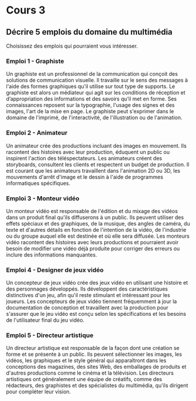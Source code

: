 # Cours 3
## Décrire 5 emplois du domaine du multimédia
Choisissez des emplois qui pourraient vous intéresser. 

### Emploi 1 - Graphiste  
Un graphiste est un professionnel de la communication qui conçoit des solutions de communication visuelle. Il travaille sur le sens des messages à l'aide des formes graphiques qu'il utilise sur tout type de supports. Le graphiste est alors un médiateur qui agit sur les conditions de réception et d’appropriation des informations et des savoirs qu’il met en forme. Ses connaissances reposent sur la typographie, l'usage des signes et des images, l'art de la mise en page. Le graphiste peut s'exprimer dans le domaine de l'imprimé, de l'interactivité, de l'illustration ou de l'animation.

### Emploi 2 - Animateur
Un animateur crée des productions incluant des images en mouvement. Ils racontent des histoires avec leur production, éduquent un public ou inspirent l'action des téléspectateurs. Les animateurs créent des storyboards, consultent les clients et respectent un budget de production. Il est courant que les animateurs travaillent dans l'animation 2D ou 3D, les mouvements d'arrêt d'image et le dessin à l'aide de programmes informatiques spécifiques.

### Emploi 3 - Monteur vidéo
Un monteur vidéo est responsable de l'édition et du mixage des vidéos dans un produit final qu'ils diffuserons à un public. Ils peuvent utiliser des effets spéciaux et des graphiques, de la musique, des angles de caméra, du texte et d'autres détails en fonction de l'intention de la vidéo, de l'industrie ou du groupe auquel elle est destinée et où elle sera diffusée. Les monteurs vidéo racontent des histoires avec leurs productions et pourraient avoir besoin de modifier une vidéo déjà produite pour corriger des erreurs ou inclure des informations manquantes.

### Emploi 4 - Designer de jeux vidéo
Un concepteur de jeux vidéo crée des jeux vidéo en utilisant une histoire et des personnages développés. Ils développent des caractéristiques distinctives d'un jeu, afin qu'il reste stimulant et intéressant pour les joueurs. Les concepteurs de jeux vidéo tiennent fréquemment à jour la documentation de conception et travaillent avec la production pour s'assurer que le jeu vidéo est conçu selon les spécifications et les besoins de l'utilisateur final du jeu vidéo.

### Emploi 5 - Directeur artistique
Un directeur artistique est responsable de la façon dont une création se forme et se présente à un public. Ils peuvent sélectionner les images, les vidéos, les graphiques et le style général qui apparaîtront dans les conceptions des magazines, des sites Web, des emballages de produits et d'autres productions comme le cinéma et la télévision. Les directeurs artistiques ont généralement une équipe de créatifs, comme des rédacteurs, des graphistes et des spécialistes du multimédia, qu'ils dirigent pour compléter leur vision.
